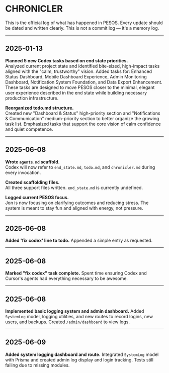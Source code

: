 # CHRONICLER

This is the official log of what has happened in PESOS. Every update should be dated and written clearly. This is not a commit log — it's a memory log.

---

## 2025-01-13

**Planned 5 new Codex tasks based on end state priorities.**  
Analyzed current project state and identified bite-sized, high-impact tasks aligned with the "calm, trustworthy" vision. Added tasks for: Enhanced Status Dashboard, Mobile Dashboard Experience, Admin Monitoring Dashboard, Notification System Foundation, and Data Export Enhancement. These tasks are designed to move PESOS closer to the minimal, elegant user experience described in the end state while building necessary production infrastructure.

**Reorganized todo.md structure.**  
Created new "Dashboard & Status" high-priority section and "Notifications & Communication" medium-priority section to better organize the growing task list. Emphasized tasks that support the core vision of calm confidence and quiet competence.

---

## 2025-06-08

**Wrote `agents.md` scaffold.**  
Codex will now refer to `end_state.md`, `todo.md`, and `chronicler.md` during every invocation.

**Created scaffolding files.**  
All three support files written. `end_state.md` is currently undefined.

**Logged current PESOS focus.**  
Jon is now focusing on clarifying outcomes and reducing stress. The system is meant to stay fun and aligned with energy, not pressure.

---

## 2025-06-08

**Added 'fix codex' line to todo.**
Appended a simple entry as requested.

---

## 2025-06-08

**Marked "fix codex" task complete.**
Spent time ensuring Codex and Cursor's agents had everything necessary to be awesome.

---

## 2025-06-08

**Implemented basic logging system and admin dashboard.**
Added `SystemLog` model, logging utilities, and new routes to record logins, new users, and backups. Created `/admin/dashboard` to view logs.

---

## 2025-06-09

**Added system logging dashboard and route.**
Integrated `SystemLog` model with Prisma and created admin log display and login tracking. Tests still failing due to missing modules.
